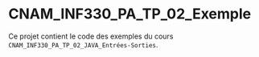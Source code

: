 # CNAM_INF330_PA_TP_02_Exemple

Ce projet contient le code des exemples du cours `CNAM_INF330_PA_TP_02_JAVA_Entrées-Sorties`.